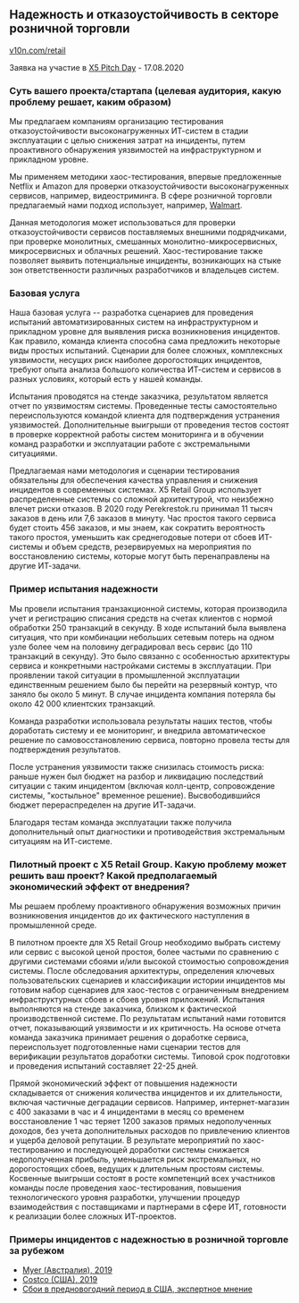 ## Надежность и отказоустойчивость в секторе розничной торговли

[v10n.com/retail](https://v10n.com/retail)

Заявка на участие в [X5 Pitch Day](https://x5pitch-day.iidf.ru) - 17.08.2020

### Суть вашего проекта/стартапа (целевая аудитория, какую проблему решает, каким образом)

Мы предлагаем компаниям организацию тестирования отказоустойчивости высоконагруженных ИТ-систем в стадии эксплуатации с целью снижения затрат на инциденты, путем проактивного обнаружения уязвимостей на инфраструктурном и прикладном уровне.

Мы применяем методики хаос-тестирования, впервые предложенные Netflix и Amazon для проверки отказоустойчивости высоконагруженных сервисов, например, видеостриминга. В сфере розничной торговли предлагаемый нами подход использует, например, [Walmart](https://www.gremlin.com/blog/vilas-veeraraghaven-practicing-chaos-engineering-at-walmart-chaos-conf-2018).

Данная методология может использоваться для проверки отказоустойчивости сервисов поставляемых внешними подрядчиками, при проверке монолитных, смешанных монолитно-микросервисных, микросервисных и облачных решений. Хаос-тестирование также позволяет выявить потенциальные инциденты, возникающих на стыке зон ответственности различных разработчиков и владельцев систем.

### Базовая услуга 

Наша базовая услуга -- разработка сценариев для проведения испытаний автоматизированных систем на инфраструктурном и прикладном уровне для выявления риска возникновения инцидентов. Как правило, команда клиента способна сама предложить некоторые виды простых испытаний. Сценарии для более сложных, комплексных уязвимости, несущих риск наиболее дорогостоящих инцидентов, требуют опыта анализа большого количества ИТ-систем и сервисов в разных условиях, который есть у нашей команды. 

Испытания проводятся на стенде заказчика, результатом является отчет по уязвимостям системы. Проведенные тесты самостоятельно переиспользуются командой клиента для подтверждения устранения уязвимостей. Дополнительные выигрыши от проведения тестов состоят в проверке корректной работы систем мониторинга и в обучении команд разработки и эксплуатации работе с экстремальными ситуациями.

Предлагаемая нами методология и сценарии тестирования обязательны для обеспечения качества управления и снижения инцидентов в современных системах. X5 Retail Group использует распределенные системы со сложной архитектурой, что неизбежно влечет риски отказов.  В 2020 году Perekrestok.ru принимал 11 тысяч заказов в день или 7,6 заказов в минуту. Час простоя такого сервиса будет стоить 456 заказов, и мы знаем, как сократить вероятность такого простоя, уменьшить как среднегодовые потери от сбоев ИТ-системы и объем средств, резервируемых на мероприятия по восстановлению системы, которые могут быть перенаправлены на другие ИТ-задачи.

### Пример испытания надежности 

Мы провели испытания транзакционной системы, которая производила учет и регистрацию списания средств на счетах клиентов с нормой обработки 250 транзакций в секунду. В ходе испытаний была выявлена ситуация, что при комбинации небольших сетевым потерь на одном узле более чем на половину деградировал весь сервис (до 110 транзакций в секунду). Это было связанно с особенностью архитектуры сервиса и конкретными настройками системы в эксплуатации. При проявлении такой ситуации в промышленной эксплуатации единственным решением было бы перейти на резервный контур, что заняло бы около 5 минут. В случае инцидента компания потеряла бы около 42 000 клиентских транзакций. 

Команда разработки использовала результаты наших тестов, чтобы доработать систему и ее мониторинг, и внедрила автоматическое решение по самовосстановлению сервиса, повторно провела тесты для подтверждения результатов. 

После устранения уязвимости также снизилась стоимость риска: раньше нужен был бюджет на разбор и ликвидацию последствий ситуации с таким инцидентом (включая колл-центр, сопровождение системы, "костыльное" временное решение). Высвободившийся бюджет перераспределен на другие ИТ-задачи.

Благодаря тестам команда эксплуатации также получила дополнительный опыт диагностики и противодействия экстремальным ситуациям на ИТ-системе.

### Пилотный проект с X5 Retail Group. Какую проблему может решить ваш проект? Какой предполагаемый экономический эффект от внедрения?

Мы решаем проблему проактивного обнаружения возможных причин возникновения инцидентов до их фактического наступления в промышленной среде. 

В пилотном проекте для X5 Retail Group необходимо выбрать систему или сервис с высокой ценой простоя, более частыми по сравнению с другими системами сбоями и/или высокой стоимостью сопровождения системы. После обследования архитектуры, определения ключевых пользовательских сценариев и классификации истории инцидентов мы готовим набор сценариев для хаос-тестов с ограниченным внедрением инфраструктурных сбоев и сбоев уровня приложений. Испытания выполняются на стенде заказчика, близком к фактической производственной системе. По результатам испытаний нами готовится отчет, показывающий уязвимости и их критичность. На основе отчета команда заказчика принимает решения о доработке сервиса, переиспользует подготовленные нами сценарии тестов для верификации результатов доработки системы. Типовой срок подготовки и проведения испытаний составляет 22-25 дней.

Прямой экономический эффект от повышения надежности складывается от снижения количества инцидентов и их длительности, включая частичные деградации сервисов. Например, интернет-магазин с 400 заказами в час и 4 инцидентами в месяц со временем восстановление 1 час теряет 1200 заказов прямых недополученных доходов, без учета дополнительных расходов по привлечению клиентов и ущерба деловой репутации. В результате мероприятий по хаос-тестированию и последующей доработки системы снижается недополученная прибыль, уменьшается риск экстремальных, но дорогостоящих сбоев, ведущих к длительным простоям системы. Косвенные выигрыши состоят в росте компетенций всех участников команды после проведения хаос-тестирования, повышения технологического уровня разработки, улучшении процедур взаимодействия с поставщиками и партнерами в сфере ИТ, готовности к реализации более сложных ИТ-проектов.

### Примеры инцидентов с надежностью в розничной торговле за рубежом 

- [Myer (Австралия), 2019](https://www.abc.net.au/news/2019-12-14/myer-cash-registers-crash-during-peak-christmas-shopping/11800466)
- [Costcо (США), 2019](https://www.businessinsider.com/costco-website-outage-costs-millions-in-sales-2019-11)
- [Сбои в предновогодний период в США, экспертное мнение](https://www.retaildive.com/news/are-retailers-doomed-for-more-outages-this-holiday-season/564239)
